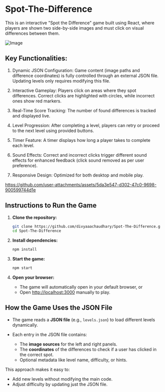 # Spot-The-Difference

This is an interactive "Spot the Difference" game built using React, where players are shown two side-by-side images and must click on visual differences between them.

![Image](https://github.com/user-attachments/assets/0d24cd27-5e33-4258-b5ba-f38eb180c044)

## Key Functionalities:
1) Dynamic JSON Configuration:
Game content (image paths and difference coordinates) is fully controlled through an external JSON file. Updating levels only requires modifying this file.

2) Interactive Gameplay:
Players click on areas where they spot differences. Correct clicks are highlighted with circles, while incorrect ones show red markers.

3) Real-Time Score Tracking:
The number of found differences is tracked and displayed live.

4) Level Progression:
After completing a level, players can retry or proceed to the next level using provided buttons.

5) Timer Feature:
A timer displays how long a player takes to complete each level.

6) Sound Effects:
Correct and incorrect clicks trigger different sound effects for enhanced feedback (click sound removed as per user preference).

7) Responsive Design:
Optimized for both desktop and mobile play.

https://github.com/user-attachments/assets/5da3e547-d302-47c0-9698-900599744d1e

## Instructions to Run the Game

1. **Clone the repository:**

   ```bash
   git clone https://github.com/divyaaachaudhary/Spot-The-Difference.git
   cd Spot-The-Difference
   ```

2. **Install dependencies:**

   ```bash
   npm install
   ```

3. **Start the game:**

   ```bash
   npm start
   ```

4. **Open your browser:**

   * The game will automatically open in your default browser, or
   * Open [http://localhost:3000](http://localhost:3000) manually to play.



##  How the Game Uses the JSON File

* The game reads a **JSON file** (e.g., `levels.json`) to load different levels dynamically.
* Each entry in the JSON file contains:

  * The **image sources** for the left and right panels.
  * The **coordinates** of the differences to check if a user has clicked in the correct spot.
  * Optional metadata like level name, difficulty, or hints.

This approach makes it easy to:

* Add new levels without modifying the main code.
* Adjust difficulty by updating just the JSON file.

